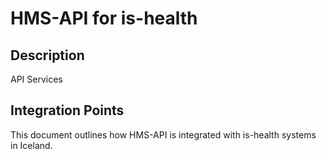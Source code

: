 # HMS-API for is-health

## Description

API Services

## Integration Points

This document outlines how HMS-API is integrated with is-health systems in Iceland.
